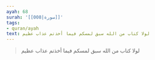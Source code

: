 ```yaml
---
ayah: 68
surah: '[[008|سورة]]'
tags:
- quran/ayah
text: لولا كتاب من الله سبق لمسكم فيما أخذتم عذاب عظيم
---
```

> لولا كتاب من الله سبق لمسكم فيما أخذتم عذاب عظيم
